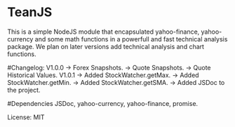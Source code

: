 ﻿# TeanJS

This is a simple NodeJS module that encapsulated yahoo-finance, yahoo-currency and some 
math functions in a powerfull and fast technical analysis package.
We plan on later versions add technical analysis and chart functions.

#Changelog:
V1.0.0
	-> Forex Snapshots.
	-> Quote Snapshots.
	-> Quote Historical Values.
V1.0.1
	-> Added StockWatcher.getMax.
	-> Added StockWatcher.getMin.
	-> Added StockWatcher.getSMA.
	-> Added JSDoc to the project.

#Dependencies
	JSDoc, yahoo-currency, yahoo-finance, promise.

License: MIT